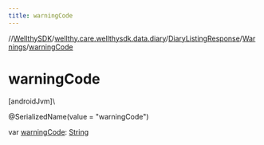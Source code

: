```yaml
---
title: warningCode
---
```

//[WellthySDK](../../../../index.html)/[wellthy.care.wellthysdk.data.diary](../../index.html)/[DiaryListingResponse](../index.html)/[Warnings](index.html)/[warningCode](warning-code.html)



# warningCode



[androidJvm]\




@SerializedName(value = "warningCode")



var [warningCode](warning-code.html): [String](https://kotlinlang.org/api/latest/jvm/stdlib/kotlin/-string/index.html)




